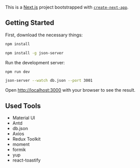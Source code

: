 This is a [Next.js](https://nextjs.org/) project bootstrapped with [`create-next-app`](https://github.com/vercel/next.js/tree/canary/packages/create-next-app).

## Getting Started

First, download the necessary things:
```bash
npm install
```
```bash
npm install -g json-server
```
Run the development server:
```bash
npm run dev
```
```bash
json-server --watch db.json --port 3001
```

Open [http://localhost:3000](http://localhost:3000) with your browser to see the result.

## Used Tools
- Material UI
- Antd
- db.json
- Axios
- Redux Toolkit
- moment
- formik
- yup
- react-toastify